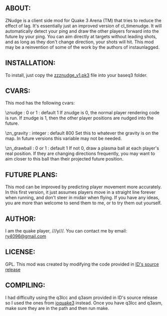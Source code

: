 ## ABOUT:

ZNudge is a client side mod for Quake 3 Arena (TM)
that tries to reduce the effect of lag.
It's essentially just an improved version of cl_timenudge.
It will automatically detect your ping and draw the other players forward
into the future by your ping. You can aim directly at targets
without leading shots, and as long as they don't change direction,
your shots will hit. This mod may be a reinvention of some of the work
by the authors of instaunlagged.


## INSTALLATION:

To install, just copy the [zzznudge_v1.pk3](https://github.com/ry4096/znudge/raw/master/znudge_v1/zzznudge_v1.pk3) file into your baseq3 folder.


## CVARS:

This mod has the following cvars:

\znudge : 0 or 1 : default 1
	If znudge is 0, the normal player rendering code is run.
	If znudge is 1, then the other player positions are nudged into the future.

\zn_gravity : integer : default 800
	Set this to whatever the gravity is on the map.
	In future versions this variable may not be needed.

\zn_drawball : 0 or 1 : default 1
	If not 0, draw a plasma ball at each player's real position.
	If they are changing directions frequently, you may want
	to aim closer to this ball than their projected future position.


## FUTURE PLANS:

This mod can be improved by predicting player movement more accurately.
In this first version, it just assumes players move in a straight line forever
when running, and don't steer in midair when flying. If you have any ideas,
you are more than welcome to send them to me, or to try them out yourself.


## AUTHOR:

I am the quake player, ///y///. You can contact me by email: ry4096@gmail.com

## LICENSE:

GPL. This mod was created by modifying the code provided in
[ID's source release](https://github.com/id-Software/Quake-III-Arena)

## COMPILING:

I had difficulty using the q3lcc and q3asm provided in ID's source release
so I used the ones from [ioquake3](https://github.com/ioquake/ioq3) instead.
Once you have q3lcc and q3asm, make sure they are in the path and then run make.



